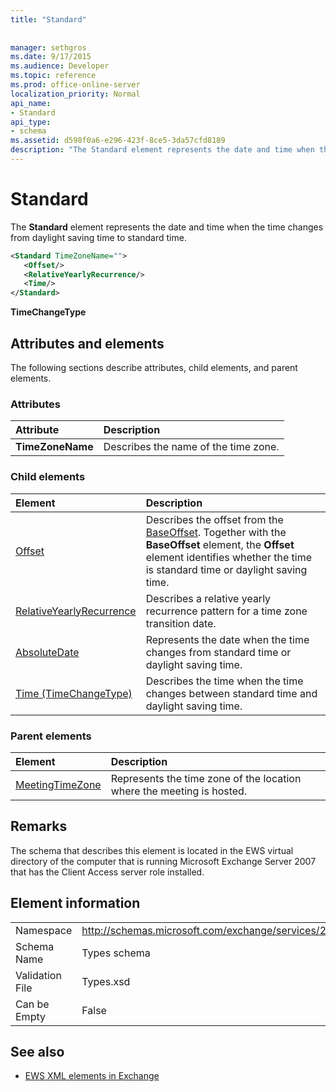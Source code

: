 ```yaml
---
title: "Standard"
 
 
manager: sethgros
ms.date: 9/17/2015
ms.audience: Developer
ms.topic: reference
ms.prod: office-online-server
localization_priority: Normal
api_name:
- Standard
api_type:
- schema
ms.assetid: d598f0a6-e296-423f-8ce5-3da57cfd8189
description: "The Standard element represents the date and time when the time changes from daylight saving time to standard time."
---
```


# Standard

The **Standard** element represents the date and time when the time changes from daylight saving time to standard time. 
  
```xml
<Standard TimeZoneName="">
   <Offset/>
   <RelativeYearlyRecurrence/>
   <Time/>
</Standard>
```

 **TimeChangeType**
## Attributes and elements

The following sections describe attributes, child elements, and parent elements.
  
### Attributes

|**Attribute**|**Description**|
|:-----|:-----|
|**TimeZoneName** <br/> |Describes the name of the time zone.  <br/> |
   
### Child elements

|**Element**|**Description**|
|:-----|:-----|
|[Offset](offset.md) <br/> |Describes the offset from the [BaseOffset](baseoffset.md). Together with the **BaseOffset** element, the **Offset** element identifies whether the time is standard time or daylight saving time.  <br/> |
|[RelativeYearlyRecurrence](relativeyearlyrecurrence.md) <br/> |Describes a relative yearly recurrence pattern for a time zone transition date.  <br/> |
|[AbsoluteDate](absolutedate.md) <br/> |Represents the date when the time changes from standard time or daylight saving time.  <br/> |
|[Time (TimeChangeType)](time-timechangetype.md) <br/> |Describes the time when the time changes between standard time and daylight saving time.  <br/> |
   
### Parent elements

|**Element**|**Description**|
|:-----|:-----|
|[MeetingTimeZone](meetingtimezone.md) <br/> |Represents the time zone of the location where the meeting is hosted.  <br/> |
   
## Remarks

The schema that describes this element is located in the EWS virtual directory of the computer that is running Microsoft Exchange Server 2007 that has the Client Access server role installed.
  
## Element information

|||
|:-----|:-----|
|Namespace  <br/> |http://schemas.microsoft.com/exchange/services/2006/types  <br/> |
|Schema Name  <br/> |Types schema  <br/> |
|Validation File  <br/> |Types.xsd  <br/> |
|Can be Empty  <br/> |False  <br/> |
   
## See also



- [EWS XML elements in Exchange](ews-xml-elements-in-exchange.md)


